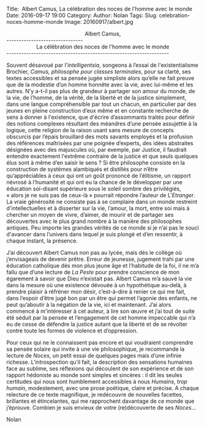 Title:  Albert Camus, La célébration des noces de l’homme avec le monde
Date: 2016-09-17 19:00
Category: 
Author: Nolan
Tags: 
Slug: celebration-noces-homme-monde
Image: 20160917/albert.jpg

<center>Albert Camus,</center>
-------------------------------
<center>La célébration des noces de l’homme avec le monde</center>
------------------------------------------------------------------


Souvent désavoué par l'*intelligentsia*, songeons à l’essai de l'existentialisme Brochier, *Camus, philosophe pour classes terminales*, pour sa clarté, ses textes accessibles et sa pensée jugée simpliste alors qu’elle ne fait preuve que de la modestie d’un homme honnête avec la vie, avec lui-même et les autres. N’y­ a-­t-­il pas plus de grandeur à partager son amour du monde, de la vie, de l’homme, de la vérité, de la liberté et de la justice simplement, dans une langue compréhensible par tout un chacun, en particulier par des jeunes en pleine construction d’eux même et en constante recherche de sens à donner à l'existence,­­ que d'écrire d’assommants traités pour définir des notions complexes résultant des méandres d’une pensée assujettie à la logique, cette religion de la raison usant sans mesure de concepts obscurcis par l’épais brouillard des mots savants employés et la profusion des références maîtrisées par une poignée d’experts, des idées abstraites désignées avec des majuscules où, par exemple, par Justice, il faudrait entendre exactement l'extrême contraire de la justice et que seuls quelques élus sont à ­même d’en saisir le sens ? Si être philosophe consiste en la construction de systèmes alambiqués et distillés pour n’être qu’appréciables à ceux qui ont un goût prononcé de l’élitisme, un rapport névrosé à l’humanité et qui ont eu la chance de le développer par une éducation soi-disant supérieure sous le soleil sombre des privilégiés, « alors je ne suis pas de ceux-là » pourrait répondre l’auteur de L’*Etranger*. La vraie générosité ne consiste pas à se complaire dans un monde restreint d'intellectuelles et à disserter sur la vie, l’amour, la mort, entre soi mais à chercher un moyen de vivre, d’aimer, de mourir et de partager ses découvertes avec le plus grand nombre à la manière des philosophes antiques. Peu importe les grandes vérités de ce monde si je n’ai pas le souci d'avancer dans l’univers dans lequel je suis plongé et d’en ressentir, à chaque instant, la présence. 


J’ai découvert Albert Camus non pas au lycée, mais dès le collège où j’envisageais de devenir prêtre. Erreur de jeunesse, jugement trahi par une éducation catholique dès mon plus jeune âge et l’habitude de la foi, il ne m’a fallu que d’une lecture de *La Peste* pour prendre conscience de mon égarement à savoir que Dieu n’existait pas. Albert Camus m’a sauvé la vie dans la mesure où une existence dévouée à un hypothétique au-delà, à prendre plaisir à réfréner mon désir, c’est-à-dire à renier ce qui me fait, dans l’espoir d’être jugé bon par un être qui permet l’agonie des enfants, ne peut qu’aboutir à la négation de la vie, ici et maintenant. J’ai alors commencé à m'intéresser à cet auteur, à lire son œuvre et j’ai tout de suite été séduit par la pensée et l’engagement de cet homme impeccable qui n’a eu de cesse de défendre la justice autant que la liberté et de se révolter contre toute les formes de violence et d’oppression. 


Pour ceux qui ne le connaissent pas encore et qui voudraient comprendre sa pensée solaire qui invite à une vie philosophique, je recommande la lecture de *Noces*, un petit essai de quelques pages mais d’une infinie richesse. L’introspection qu’il fait, la description des sensations humaines face au sublime, ses réflexions qui découlent de son expérience et de son rapport hédoniste au monde sont simples et sincères : il dit les seules certitudes qui nous sont humblement accessibles à nous *Humains*, *trop humain*, modestement, avec une prose poétique, claire et précise. A chaque relecture de ce texte magnifique, je redécouvre de nouvelles facettes, brillantes et étincelantes, qui me rapprochent davantage de ce monde que j’éprouve. Combien je suis envieux de votre (re­)découverte de ses *Noces*...

Nolan

